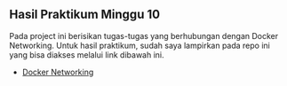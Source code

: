 ## Hasil Praktikum Minggu 10

Pada project ini berisikan tugas-tugas yang berhubungan dengan Docker Networking. Untuk hasil praktikum, sudah saya lampirkan pada repo ini yang bisa diakses melalui link dibawah ini.   

- [Docker Networking](https://github.com/wulankinasih973/tekn-cloud-computing/blob/main/minggu-10/latihan.md)